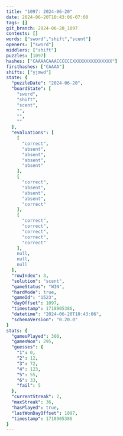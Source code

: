 ```yaml
---
title: "1097: 2024-06-20"
date: 2024-06-20T10:43:06-07:00
tags: []
git_branch: 2024-06-20_1097
contests: []
words: ["sword","shift","scent"]
openers: ["sword"]
middlers: ["shift"]
puzzles: [1097]
hashes: ["CAAAACAAACCCCCCXXXXXXXXXXXXXXX"]
firsthashes: ["CAAAA"]
shifts: ["yjmwd"]
state: {
  "puzzleDate": "2024-06-20",
  "boardState": [
    "sword",
    "shift",
    "scent",
    "",
    "",
    ""
  ],
  "evaluations": [
    [
      "correct",
      "absent",
      "absent",
      "absent",
      "absent"
    ],
    [
      "correct",
      "absent",
      "absent",
      "absent",
      "correct"
    ],
    [
      "correct",
      "correct",
      "correct",
      "correct",
      "correct"
    ],
    null,
    null,
    null
  ],
  "rowIndex": 3,
  "solution": "scent",
  "gameStatus": "WIN",
  "hardMode": true,
  "gameId": "1523",
  "dayOffset": 1097,
  "timestamp": 1718905386,
  "datetime": "2024-06-20T10:43:06",
  "schemaVersion": "0.20.0"
}
stats: {
  "gamesPlayed": 300,
  "gamesWon": 295,
  "guesses": {
    "1": 0,
    "2": 12,
    "3": 72,
    "4": 123,
    "5": 55,
    "6": 33,
    "fail": 5
  },
  "currentStreak": 2,
  "maxStreak": 36,
  "hasPlayed": true,
  "lastWonDayOffset": 1097,
  "timestamp": 1718905386
}
---
```

<!-- more -->
